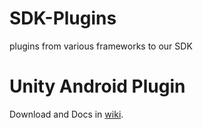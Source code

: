 # SDK-Plugins
plugins from various frameworks to our SDK

# Unity Android Plugin
Download and Docs in [wiki](https://github.com/mobfox/SDK-Plugins/wiki/Unity-Android-Plugin).
